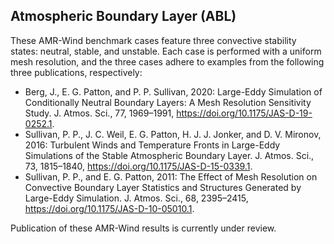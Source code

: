 <!-- This file is automatically compiled into the website. Begin headings with ## (or lower), not #, to avoid breaking the website heading hierarchy. -->

## Atmospheric Boundary Layer (ABL)

These AMR-Wind benchmark cases feature three convective stability states: neutral, stable, and unstable.
Each case is performed with a uniform mesh resolution, and the three cases adhere to examples from the
following three publications, respectively:

- Berg, J., E. G. Patton, and P. P. Sullivan, 2020: Large-Eddy Simulation of Conditionally Neutral Boundary Layers: A Mesh Resolution Sensitivity Study. J. Atmos. Sci., 77, 1969–1991, https://doi.org/10.1175/JAS-D-19-0252.1. 
- Sullivan, P. P., J. C. Weil, E. G. Patton, H. J. J. Jonker, and D. V. Mironov, 2016: Turbulent Winds and Temperature Fronts in Large-Eddy Simulations of the Stable Atmospheric Boundary Layer. J. Atmos. Sci., 73, 1815–1840, https://doi.org/10.1175/JAS-D-15-0339.1. 
- Sullivan, P. P., and E. G. Patton, 2011: The Effect of Mesh Resolution on Convective Boundary Layer Statistics and Structures Generated by Large-Eddy Simulation. J. Atmos. Sci., 68, 2395–2415, https://doi.org/10.1175/JAS-D-10-05010.1.

Publication of these AMR-Wind results is currently under review.